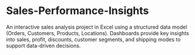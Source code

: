 # Sales-Performance-Insights
An interactive sales analysis project in Excel using a structured data model (Orders, Customers, Products, Locations).   Dashboards provide key insights into sales, profit, discounts, customer segments, and shipping modes to support data-driven decisions.
